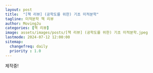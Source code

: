 ```yaml
---
layout: post
title:  "[책 리뷰] (공학도를 위한) 기초 미적분학"
tagline: 미적분학 책 리뷰
author: MovingJu
categories: [책 리뷰]
image: assets/images/posts/[책 리뷰] (공학도를 위한) 기초 미적분학.jpeg
lastmode: 2024-07-12 12:00:00
sitemap:
  changefreq: daily
  priority : 1.0
---
```


제작중!
